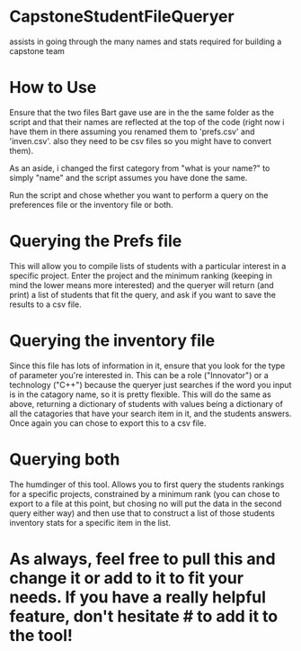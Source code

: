# CapstoneStudentFileQueryer
assists in going through the many names and stats required for building a capstone team 

# How to Use

Ensure that the two files Bart gave use are in the the same folder as the script and that their names are reflected at the top of the code (right now i have them in there assuming you renamed them to 'prefs.csv' and 'inven.csv'. also they need to be csv files so you might have to convert them). 

As an aside, i changed the first category from "what is your name?" to simply "name" and the script assumes you have done the same.

Run the script and chose whether you want to perform a query on the preferences file or the inventory file or both. 

# Querying the Prefs file
This will allow you to compile lists of students with a particular interest in a specific project. Enter the project and the minimum ranking (keeping in mind the lower means more interested) and the queryer will return (and print) a list of students that fit the query, and ask if you want to save the results to a csv file.

# Querying the inventory file
Since this file has lots of information in it, ensure that you look for the type of parameter you're interested in. This can be a role ("Innovator") or a technology ("C++") because the queryer just searches if the word you input is in the catagory name, so it is pretty flexible. This will do the same as above, returning a dictionary of students with values being a dictionary of all the catagories that have your search item in it, and the students answers. Once again you can chose to export this to a csv file.

# Querying both
The humdinger of this tool. Allows you to first query the students rankings for a specific projects, constrained by a minimum rank (you can chose to export to a file at this point, but chosing no will put the data in the second query either way) and then use that to construct a list of those students inventory stats for a specific item in the list. 

# As always, feel free to pull this and change it or add to it to fit your needs. If you have a really helpful feature, don't hesitate # to add it to the tool!
